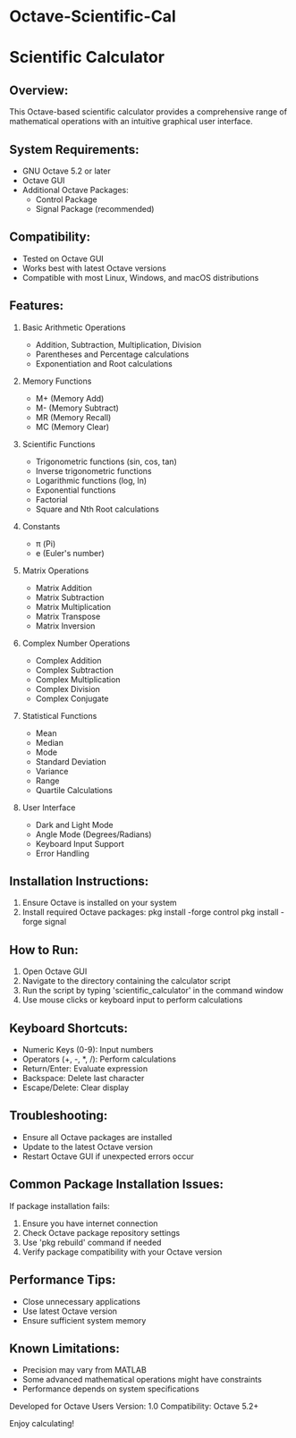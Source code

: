 # Octave-Scientific-Cal

Scientific Calculator
==============================

Overview:
---------
This Octave-based scientific calculator provides a comprehensive range of 
mathematical operations with an intuitive graphical user interface.

System Requirements:
-------------------
- GNU Octave 5.2 or later
- Octave GUI
- Additional Octave Packages:
  - Control Package
  - Signal Package (recommended)

Compatibility:
--------------
- Tested on Octave GUI
- Works best with latest Octave versions
- Compatible with most Linux, Windows, and macOS distributions

Features:
---------
1. Basic Arithmetic Operations
   - Addition, Subtraction, Multiplication, Division
   - Parentheses and Percentage calculations
   - Exponentiation and Root calculations

2. Memory Functions
   - M+ (Memory Add)
   - M- (Memory Subtract)
   - MR (Memory Recall)
   - MC (Memory Clear)

3. Scientific Functions
   - Trigonometric functions (sin, cos, tan)
   - Inverse trigonometric functions
   - Logarithmic functions (log, ln)
   - Exponential functions
   - Factorial
   - Square and Nth Root calculations

4. Constants
   - π (Pi)
   - e (Euler's number)

5. Matrix Operations
   - Matrix Addition
   - Matrix Subtraction
   - Matrix Multiplication
   - Matrix Transpose
   - Matrix Inversion

6. Complex Number Operations
   - Complex Addition
   - Complex Subtraction
   - Complex Multiplication
   - Complex Division
   - Complex Conjugate

7. Statistical Functions
   - Mean
   - Median
   - Mode
   - Standard Deviation
   - Variance
   - Range
   - Quartile Calculations

8. User Interface
   - Dark and Light Mode
   - Angle Mode (Degrees/Radians)
   - Keyboard Input Support
   - Error Handling

Installation Instructions:
-------------------------
1. Ensure Octave is installed on your system
2. Install required Octave packages:
   pkg install -forge control
   pkg install -forge signal

How to Run:
-----------
1. Open Octave GUI
2. Navigate to the directory containing the calculator script
3. Run the script by typing 'scientific_calculator' in the command window
4. Use mouse clicks or keyboard input to perform calculations

Keyboard Shortcuts:
------------------
- Numeric Keys (0-9): Input numbers
- Operators (+, -, *, /): Perform calculations
- Return/Enter: Evaluate expression
- Backspace: Delete last character
- Escape/Delete: Clear display

Troubleshooting:
----------------
- Ensure all Octave packages are installed
- Update to the latest Octave version
- Restart Octave GUI if unexpected errors occur

Common Package Installation Issues:
-----------------------------------
If package installation fails:
1. Ensure you have internet connection
2. Check Octave package repository settings
3. Use 'pkg rebuild' command if needed
4. Verify package compatibility with your Octave version

Performance Tips:
-----------------
- Close unnecessary applications
- Use latest Octave version
- Ensure sufficient system memory

Known Limitations:
-----------------
- Precision may vary from MATLAB
- Some advanced mathematical operations might have constraints
- Performance depends on system specifications

Developed for Octave Users
Version: 1.0
Compatibility: Octave 5.2+

Enjoy calculating!